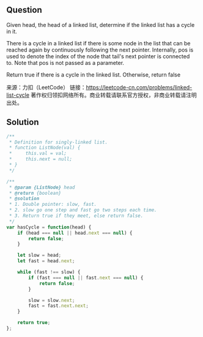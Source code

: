 ## Question
Given head, the head of a linked list, determine if the linked list has a cycle in it.

There is a cycle in a linked list if there is some node in the list that can be reached again by continuously following the next pointer. Internally, pos is used to denote the index of the node that tail's next pointer is connected to. Note that pos is not passed as a parameter.

Return true if there is a cycle in the linked list. Otherwise, return false

来源：力扣（LeetCode）
链接：https://leetcode-cn.com/problems/linked-list-cycle
著作权归领扣网络所有。商业转载请联系官方授权，非商业转载请注明出处。

## Solution
```javascript
/**
 * Definition for singly-linked list.
 * function ListNode(val) {
 *     this.val = val;
 *     this.next = null;
 * }
 */

/**
 * @param {ListNode} head
 * @return {boolean}
 * @solution
 * 1. Double pointer: slow, fast.
 * 2. slow go one step and fast go two steps each time.
 * 3. Return true if they meet, else return false.
 */
var hasCycle = function(head) {
    if (head === null || head.next === null) {
        return false;
    }

    let slow = head;
    let fast = head.next;

    while (fast !== slow) {
        if (fast === null || fast.next === null) {
            return false;
        }

        slow = slow.next; 
        fast = fast.next.next;
    }

    return true;
};
```